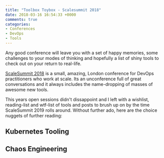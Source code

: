 ```yaml
---
title: "Toolbox Toybox - Scalesummit 2018"
date: 2018-03-16 16:54:33 +0000
comments: true
categories:
- Conferences
- DevOps
- Tools
---
```


Any good conference will leave you with a set of happy memories, some challenges to your modes of thinking and hopefully a list of shiny tools to check out on your return to real-life.

[ScaleSummit 2018]() is a small, amazing, London conference for DevOps practitioners who work at scale.  Its an unconference full of great conversations and it always includes the name-dropping of masses of awesome new tools. 

This years open sessions didn't dissappoint and I left with a wishlist, reading-list and wtf-list of tools and posts to brush up on by the time ScaleSummit 2019 rolls around.  Without further ado, here are the choice nuggets of further reading:


## Kubernetes Tooling


## Chaos Engineering



